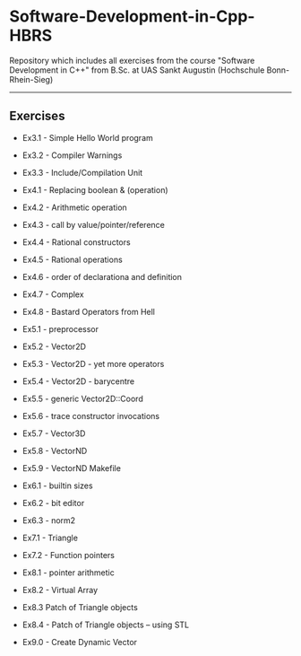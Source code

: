 # Software-Development-in-Cpp-HBRS
Repository which includes all exercises from the course "Software Development in C++" from B.Sc. at UAS Sankt Augustin (Hochschule Bonn-Rhein-Sieg)

---

## Exercises

- Ex3.1 - Simple Hello World program

- Ex3.2 - Compiler Warnings

- Ex3.3 - Include/Compilation Unit

- Ex4.1 - Replacing boolean & (operation)

- Ex4.2 - Arithmetic operation

- Ex4.3 - call by value/pointer/reference

- Ex4.4 - Rational constructors

- Ex4.5 - Rational operations

- Ex4.6 - order of declarationa and definition

- Ex4.7 - Complex

- Ex4.8 - Bastard Operators from Hell

- Ex5.1 - preprocessor

- Ex5.2 - Vector2D

- Ex5.3 - Vector2D - yet more operators

- Ex5.4 - Vector2D - barycentre

- Ex5.5 - generic Vector2D::Coord

- Ex5.6 - trace constructor invocations

- Ex5.7 - Vector3D

- Ex5.8 - VectorND

- Ex5.9 - VectorND Makefile

- Ex6.1 - builtin sizes

- Ex6.2 - bit editor

- Ex6.3 - norm2

- Ex7.1 - Triangle

- Ex7.2 - Function pointers

- Ex8.1 - pointer arithmetic

- Ex8.2 - Virtual Array

- Ex8.3 Patch of Triangle objects

- Ex8.4 - Patch of Triangle objects – using STL

- Ex9.0 - Create Dynamic Vector